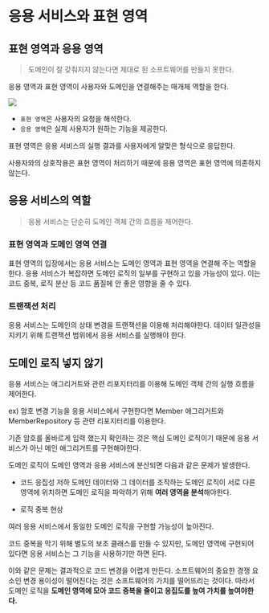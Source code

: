 # 응용 서비스와 표현 영역

## 표현 영역과 응용 영역
> 도메인이 잘 갖춰지지 않는다면 제대로 된 소프트웨어를 만들지 못한다.

응용 영역과 표현 영역이 사용자와 도메인을 연결해주는 매개체 역할을 한다.

![](https://camo.githubusercontent.com/34206c1c47ef39f4caefcdc6f4d5b971752f3eb1d0ce6f1ff9e53e5041286855/68747470733a2f2f333535333234383434362d66696c65732e676974626f6f6b2e696f2f7e2f66696c65732f76302f622f676974626f6f6b2d6c65676163792d66696c65732f6f2f6173736574732532462d4d35484f53747876782d4a723066715a6879572532462d4d424b42484e3544334c326d4941386d6173382532462d4d424b4338454a6c4361364a623873795a5f58253246372e312e706e673f616c743d6d6564696126746f6b656e3d36663436666462632d383666312d343730622d386437642d636163376633376137376261)

- `표현 영역`은 사용자의 요청을 해석한다.
- `응용 영역`은 실제 사용자가 원하는 기능을 제공한다.

표현 영역은 응용 서비스의 실행 결과를 사용자에게 알맞은 형식으로 응답한다.  
  
사용자와의 상호작용은 표현 영역이 처리하기 때문에 응용 영역은 표현 영역에 의존하지 않는다.

## 응용 서비스의 역할
> 응용 서비스는 단순히 도메인 객체 간의 흐름을 제어한다.

### 표현 영역과 도메인 영역 연결
표현 영역의 입장에서는 응용 서비스는 도메인 영역과 표현 영역을 연결해 주는 역할을 한다. 응용 서비스가 복잡하면 도메인 로직의 일부를 구현하고 있을 가능성이 있다. 이는 코드 중복, 로직 분산 등 코드 품질에 안 좋은 영향을 줄 수 있다.

### 트랜잭션 처리
응용 서비스는 도메인의 상태 변경을 트랜잭션을 이용해 처리해야한다. 데이터 일관성을 지키기 위해 트랜잭션 범위에서 응용 서비스를 실행해야 한다.

## 도메인 로직 넣지 않기
응용 서비스는 애그리거트와 관련 리포지터리를 이용해 도메인 객체 간의 실행 흐름을 제어한다.  
  
ex) 암호 변경 기능을 응용 서비스에서 구현한다면 Member 애그리거트와 MemberRepository 등 관련 리포지터리를 이용한다.  
  
기존 암호를 올바르게 입력 했는지 확인하는 것은 핵심 도메인 로직이기 때문에 응용 서비스가 아닌 메인 애그리거트를 구현해야한다.  
  
도메인 로직이 도메인 영역과 응용 서비스에 분산되면 다음과 같은 문제가 발생한다.

- 코드 응집성 저하
도메인 데이터와 그 데이터를 조작하는 도메인 로직이 서로 다른 영역에 위치하면 도메인 로직을 파악하기 위해 **여러 영역을 분석**해야한다.

- 로직 중복 현상

여러 응용 서비스에서 동일한 도메인 로직을 구현할 가능성이 높아진다.  
  
코드 중복을 막기 위해 별도의 보조 클래스를 만들 수 있지만, 도메인 영역에 구현되어 있다면 응용 서비스는 그 기능을 사용하기만 하면 된다.
  
이와 같은 문제는 결과적으로 코드 변경을 어렵게 만든다. 소프트웨어의 중요한 경쟁 요소인 변경 용이성이 떨어진다는 것은 소프트웨어의 가치를 떨어뜨리는 것이다. 따라서 도메인 로직을 **도메인 영역에 모아 코드 중복을 줄이고 응집도를 높여 가치를 높여야한다.**